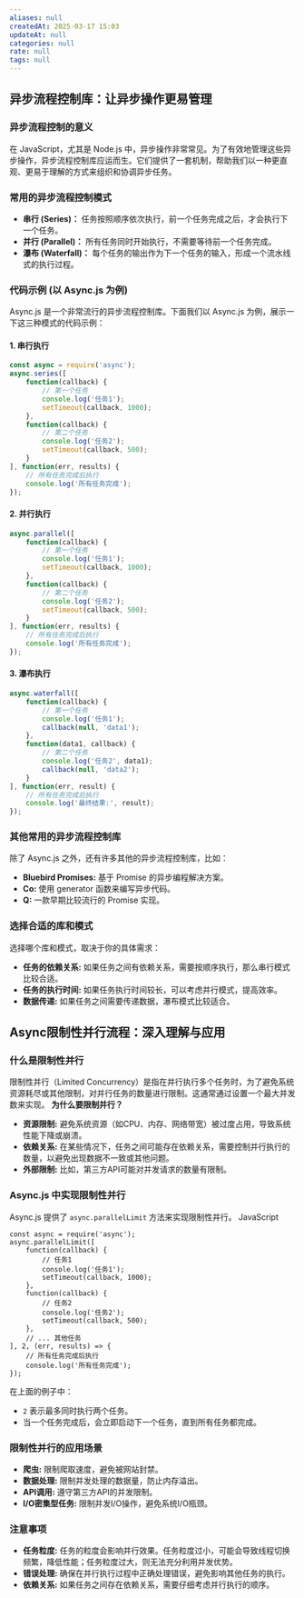 ```yaml
---
aliases: null
createdAt: 2025-03-17 15:03
updateAt: null
categories: null
rate: null
tags: null
---
```


## 异步流程控制库：让异步操作更易管理

### 异步流程控制的意义

在 JavaScript，尤其是 Node.js 中，异步操作非常常见。为了有效地管理这些异步操作，异步流程控制库应运而生。它们提供了一套机制，帮助我们以一种更直观、更易于理解的方式来组织和协调异步任务。

### 常用的异步流程控制模式

- **串行 (Series)：** 任务按照顺序依次执行，前一个任务完成之后，才会执行下一个任务。
- **并行 (Parallel)：** 所有任务同时开始执行，不需要等待前一个任务完成。
- **瀑布 (Waterfall)：** 每个任务的输出作为下一个任务的输入，形成一个流水线式的执行过程。

### 代码示例 (以 Async.js 为例)

Async.js 是一个非常流行的异步流程控制库。下面我们以 Async.js 为例，展示一下这三种模式的代码示例：

#### 1. 串行执行

```JavaScript
const async = require('async');
async.series([
    function(callback) {
        // 第一个任务
        console.log('任务1');
        setTimeout(callback, 1000);
    },
    function(callback) {
        // 第二个任务
        console.log('任务2');
        setTimeout(callback, 500);
    }
], function(err, results) {
    // 所有任务完成后执行
    console.log('所有任务完成');
});
```

#### 2. 并行执行

```JavaScript
async.parallel([
    function(callback) {
        // 第一个任务
        console.log('任务1');
        setTimeout(callback, 1000);
    },
    function(callback) {
        // 第二个任务
        console.log('任务2');
        setTimeout(callback, 500);
    }
], function(err, results) {
    // 所有任务完成后执行
    console.log('所有任务完成');
});
```

#### 3. 瀑布执行

```js
async.waterfall([
    function(callback) {
        // 第一个任务
        console.log('任务1');
        callback(null, 'data1');
    },
    function(data1, callback) {
        // 第二个任务
        console.log('任务2', data1);
        callback(null, 'data2');
    }
], function(err, result) {
    // 所有任务完成后执行
    console.log('最终结果:', result);
});
```

### 其他常用的异步流程控制库

除了 Async.js 之外，还有许多其他的异步流程控制库，比如：

- **Bluebird Promises:** 基于 Promise 的异步编程解决方案。
- **Co:** 使用 generator 函数来编写异步代码。
- **Q:** 一款早期比较流行的 Promise 实现。

### 选择合适的库和模式

选择哪个库和模式，取决于你的具体需求：

- **任务的依赖关系:** 如果任务之间有依赖关系，需要按顺序执行，那么串行模式比较合适。
- **任务的执行时间:** 如果任务执行时间较长，可以考虑并行模式，提高效率。
- **数据传递:** 如果任务之间需要传递数据，瀑布模式比较适合。

## Async限制性并行流程：深入理解与应用

### 什么是限制性并行

限制性并行（Limited Concurrency）是指在并行执行多个任务时，为了避免系统资源耗尽或其他限制，对并行任务的数量进行限制。这通常通过设置一个最大并发数来实现。
**为什么要限制并行？**

- **资源限制:** 避免系统资源（如CPU、内存、网络带宽）被过度占用，导致系统性能下降或崩溃。
- **依赖关系:** 在某些情况下，任务之间可能存在依赖关系，需要控制并行执行的数量，以避免出现数据不一致或其他问题。
- **外部限制:** 比如，第三方API可能对并发请求的数量有限制。

### Async.js 中实现限制性并行

Async.js 提供了 `async.parallelLimit` 方法来实现限制性并行。
JavaScript

```
const async = require('async');
async.parallelLimit([
    function(callback) {
        // 任务1
        console.log('任务1');
        setTimeout(callback, 1000);
    },
    function(callback) {
        // 任务2
        console.log('任务2');
        setTimeout(callback, 500);
    },
    // ... 其他任务
], 2, (err, results) => {
    // 所有任务完成后执行
    console.log('所有任务完成');
});
```

在上面的例子中：

- `2` 表示最多同时执行两个任务。
- 当一个任务完成后，会立即启动下一个任务，直到所有任务都完成。

### 限制性并行的应用场景

- **爬虫:** 限制爬取速度，避免被网站封禁。
- **数据处理:** 限制并发处理的数据量，防止内存溢出。
- **API调用:** 遵守第三方API的并发限制。
- **I/O密集型任务:** 限制并发I/O操作，避免系统I/O瓶颈。

### 注意事项

- **任务粒度:** 任务的粒度会影响并行效果。任务粒度过小，可能会导致线程切换频繁，降低性能；任务粒度过大，则无法充分利用并发优势。
- **错误处理:** 确保在并行执行过程中正确处理错误，避免影响其他任务的执行。
- **依赖关系:** 如果任务之间存在依赖关系，需要仔细考虑并行执行的顺序。
